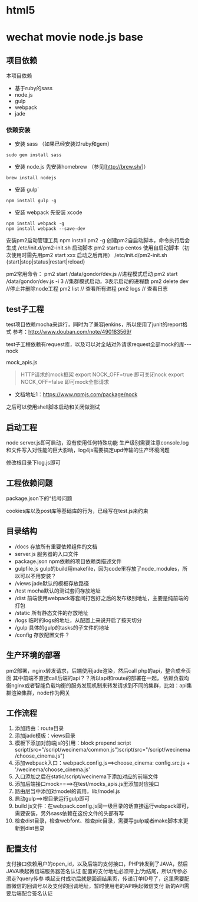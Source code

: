 # html5

# wechat movie node.js base


## 项目依赖

本项目依赖
*   基于ruby的sass
*   node.js
*   gulp
*   webpack
*   jade

### 依赖安装
    
*   安装 sass （如果已经安装过ruby和gem）
``` bas
sudo gem install sass
```

*   安装 node.js
先安装homebrew （参见[<http://brew.sh/>]）
``` bas
brew install nodejs
```

*   安装 gulp`
``` bas
npm install gulp -g
```

*   安装 webpack
先安装 xcode
``` bas
npm install webpack -g
npm install webpack --save-dev
```

安装pm2启动管理工具
npm  install pm2 -g
创建pm2自启动脚本，命令执行后会生成 /etc/init.d/pm2-init.sh 启动脚本
pm2 startup centos
使用自启动脚本（初次使用时需先用pm2 start xxx 启动之后再用）
/etc/init.d/pm2-init.sh {start|stop|status|restart|reload}
 
pm2常用命令：
pm2 start /data/gondor/dev.js    //进程模式启动
pm2 start /data/gondor/dev.js  -i 3    //集群模式启动，3表示启动的进程数
pm2 delete dev    //停止并删除node工程
pm2 list            // 查看所有进程
pm2 logs         // 查看日志

## test子工程

test项目依赖mocha来运行，同时为了兼容jenkins，所以使用了junit的report格式
参考：http://www.douban.com/note/490183569/

test子工程依赖有request库，以及可以对全站对外请求request全部mock的库---nock

mock_apis.js

> HTTP请求的mock框架
> export NOCK_OFF=true  即可关闭nock
> export NOCK_OFF=false 即可mock全部请求
* 文档地址1：https://www.npmjs.com/package/nock

之后可以使用shell脚本启动和关闭做测试

## 启动工程

node server.js即可启动，没有使用任何特殊功能
生产级别需要注意console.log和文件写入对性能的巨大影响，log4js需要搞定upd传输的生产环境问题

修改根目录下log.js即可

## 工程依赖问题

package.json下的^括号问题

cookies库以及post库等基础库的行为，已经写在test.js来约束

## 目录结构
* /docs				存放所有重要依赖组件的文档
* server.js 		服务器的入口文件
* package.json 		npm依赖的项目依赖类描述文件
* gulpfile.js 		gulp的build用makefile，因为code里存放了node_modules，所以可以不用安装？
* /views 			jade默认的模板存放路径
* /test 			mocha默认的测试套间存放地址
* /dist 			前端使用webpack等套间打包好之后的发布级别地址，主要是纯前端的打包
* /static      		所有静态文件的存放地址
* /logs 			临时的logs的地址，从配置上来说开启了按天切分
* /gulp 			具体的gulp的tasks的子文件的地址
* /config  			存放配置文件？


## 生产环境的部署

pm2部署，nginx转发请求，后端使用jade渲染，然后call php的api，整合成全页面
其中前端不直接call后端的api？？所以api和route的部署在一起，
依赖负载均衡nginx或者智能负载均衡的服务发现机制来转发请求到不同的集群，比如：api集群渲染集群，node作为网关


## 工作流程

1. 添加路由：route目录
2. 添加jade模板：views目录
3. 模板下添加对前端js的引用：block prepend script script(src="/script/wecinema/common.js")script(src="/script/wecinema/choose_cinema.js")
4. 添加webpack入口：webpack.config.js==>choose_cinema: config.src.js + '/wecinema/choose_cinema.js'
5. 入口添加之后在static/script/wecinema下添加对应的前端文件
6. 添加后端接口mock====>在test/mocks_apis.js里添加对应接口
7. 路由层当中添加对model的调用，lib/model.js
8. 启动gulp==>根目录运行gulp即可
9. build js文件：在webpack.config.js同一级目录的话直接运行webpack即可，需要安装，另外sass依赖在这份文件的头部有写
10. 检查dist目录，检查webfont、检查pic目录，需要写gulp或者make脚本来更新到dist目录

## 配置支付

支付接口依赖用户的open_id，以及后端的支付接口，PHP转发到了JAVA，然后JAVA唤起微信端服务器签名认证
配置的支付地址必须带上/为结尾，所以传参必须走?query传参
唤起支付成功后就是回调结果页，传递订单ID号了，这里需要配置微信的回调号以及支付的回调地址，暂时使用老的API唤起微信支付
新的API需要后端配合签名认证
